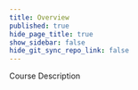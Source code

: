 ```yaml
---
title: Overview
published: true
hide_page_title: true
show_sidebar: false
hide_git_sync_repo_link: false
---
```


Course Description
